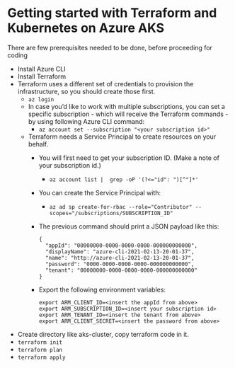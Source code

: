 # Getting started with Terraform and Kubernetes on Azure AKS

There are few prerequisites needed to be done, before proceeding for coding

- Install Azure CLI
- Install Terraform
- Terraform uses a different set of credentials to provision the infrastructure, so you should create those first.
  - ```az login```
  - In case you’d like to work with multiple subscriptions, you can set a specific subscription - which will receive the Terraform commands - by using following Azure CLI command:
    -   ```az account set --subscription "<your subscription id>"```
  - Terraform needs a Service Principal to create resources on your behalf.
    - You will first need to get your subscription ID. (Make a note of your subscription id.)
      - ```az account list |  grep -oP '(?<="id": ")[^"]*'```
    - You can create the Service Principal with:
      - ```az ad sp create-for-rbac --role="Contributor" --scopes="/subscriptions/SUBSCRIPTION_ID" ```
    - The previous command should print a JSON payload like this:
      ```
      {
        "appId": "00000000-0000-0000-0000-000000000000",
        "displayName": "azure-cli-2021-02-13-20-01-37",
        "name": "http://azure-cli-2021-02-13-20-01-37",
        "password": "0000-0000-0000-0000-000000000000",
        "tenant": "00000000-0000-0000-0000-000000000000"
      }
      ```
      
    - Export the following environment variables:
        ```
        export ARM_CLIENT_ID=<insert the appId from above>
        export ARM_SUBSCRIPTION_ID=<insert your subscription id>
        export ARM_TENANT_ID=<insert the tenant from above>
        export ARM_CLIENT_SECRET=<insert the password from above>
        ```
 - Create directory like aks-cluster, copy terraform code in it.
 -  ```terraform init```
 -  ```terraform plan```
 -  ```terraform apply```




